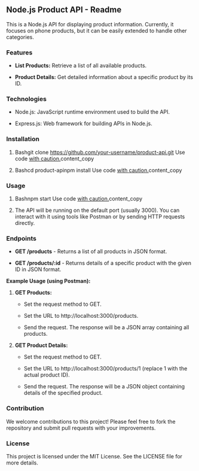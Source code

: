Node.js Product API - Readme
----------------------------

This is a Node.js API for displaying product information. Currently, it focuses on phone products, but it can be easily extended to handle other categories.

### Features

*   **List Products:** Retrieve a list of all available products.
    
*   **Product Details:** Get detailed information about a specific product by its ID.
    

### Technologies

*   Node.js: JavaScript runtime environment used to build the API.
    
*   Express.js: Web framework for building APIs in Node.js.
    

### Installation

1.  Bashgit clone https://github.com/your-username/product-api.git Use code [with caution.](/faq#coding)content\_copy
    
2.  Bashcd product-apinpm install Use code [with caution.](/faq#coding)content\_copy
    

### Usage

1.  Bashnpm start Use code [with caution.](/faq#coding)content\_copy
    
2.  The API will be running on the default port (usually 3000). You can interact with it using tools like Postman or by sending HTTP requests directly.
    

### Endpoints

*   **GET /products** - Returns a list of all products in JSON format.
    
*   **GET /products/:id** - Returns details of a specific product with the given ID in JSON format.
    

**Example Usage (using Postman):**

1.  **GET Products:**
    
    *   Set the request method to GET.
        
    *   Set the URL to http://localhost:3000/products.
        
    *   Send the request. The response will be a JSON array containing all products.
        
2.  **GET Product Details:**
    
    *   Set the request method to GET.
        
    *   Set the URL to http://localhost:3000/products/1 (replace 1 with the actual product ID).
        
    *   Send the request. The response will be a JSON object containing details of the specified product.
        

### Contribution

We welcome contributions to this project! Please feel free to fork the repository and submit pull requests with your improvements.

### License

This project is licensed under the MIT License. See the LICENSE file for more details.